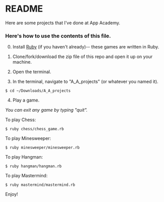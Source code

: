 # README

Here are some projects that I've done at App Academy.

### Here's how to use the contents of this file.

0. Install [Ruby](https://www.ruby-lang.org/en/) (if you haven't already)-- these games are written in Ruby.

1. Clone/fork/download the zip file of this repo and open it up on your machine.

2. Open the terminal.

3. In the terminal, navigate to "A_A_projects" (or whatever you named it).

  ```
  $ cd ~/Downloads/A_A_projects
  ```

4. Play a game.

  *You can exit any game by typing "quit".*


  To play Chess:

  ```
  $ ruby chess/chess_game.rb
  ```


  To play Minesweeper:
  ```
  $ ruby minesweeper/minesweeper.rb
  ```

  To play Hangman:
  ```
  $ ruby hangman/hangman.rb
  ```

  To play Mastermind:
  ```
  $ ruby mastermind/mastermind.rb
  ```

Enjoy!